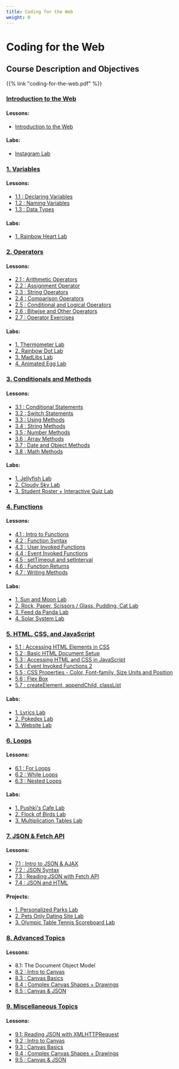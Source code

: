 ```yaml
---
title: Coding for the Web
weight: 0
---
```

# Coding for the Web

## Course Description and Objectives

{{% link "coding-for-the-web.pdf" %}}

### [Introduction to the Web](https://coding-for-the-web.lsupathways.org/0_intro/)

#### Lessons:

* ﻿[Introduction to the Web](https://coding-for-the-web.lsupathways.org/0_intro/intro_to_web/)

#### Labs:

* [Instagram Lab](https://coding-for-the-web.lsupathways.org/0_intro/instagram_project/)

### [1. Variables](https://coding-for-the-web.lsupathways.org/1_variables/)

#### Lessons:

* [1.1 : Declaring Variables](https://coding-for-the-web.lsupathways.org/1_variables/declaring_variables/)
* [1.2 : Naming Variables](https://coding-for-the-web.lsupathways.org/1_variables/naming_variables/)
* [1.3 : Data Types](https://coding-for-the-web.lsupathways.org/1_variables/data_types/)

#### Labs:

* [1. Rainbow Heart Lab](https://coding-for-the-web.lsupathways.org/1_variables/heart_project/)

### [2. Operators](https://coding-for-the-web.lsupathways.org/2_operators/)

#### Lessons:

* [2.1 : Arithmetic Operators](https://coding-for-the-web.lsupathways.org/2_operators/arithmetic_operators/)
* [2.2 : Assignment Operator](https://coding-for-the-web.lsupathways.org/2_operators/assignment_operators/)
* [2.3 : String Operators](https://coding-for-the-web.lsupathways.org/2_operators/string_operators/)
* [2.4 : Comparison Operators](https://coding-for-the-web.lsupathways.org/2_operators/comparison_operators/)
* [2.5 : Conditional and Logical Operators](https://coding-for-the-web.lsupathways.org/2_operators/conditional_operators/)
* [2.6 : Bitwise and Other Operators](https://coding-for-the-web.lsupathways.org/2_operators/bitwise_operators/)
* [2.7 : Operator Exercises](https://coding-for-the-web.lsupathways.org/2_operators/operators_exercises/)

#### Labs:

* [1. Thermometer Lab](https://coding-for-the-web.lsupathways.org/2_operators/thermometer_project/)
* [2. Rainbow Dot Lab](https://coding-for-the-web.lsupathways.org/2_operators/rainbow_dot_project/)
* [3. MadLibs Lab](https://coding-for-the-web.lsupathways.org/2_operators/madlibs_project/)
* [4. Animated Egg Lab](https://coding-for-the-web.lsupathways.org/2_operators/animated_egg_project/)

### [3. Conditionals and Methods](https://coding-for-the-web.lsupathways.org/3_conditionals/)

#### Lessons:

* [3.1 : Conditional Statements](https://coding-for-the-web.lsupathways.org/3_conditionals/conditional_statements/)
* [3.2 : Switch Statements](https://coding-for-the-web.lsupathways.org/3_conditionals/switch_statements/)
* [3.3 : Using Methods](https://coding-for-the-web.lsupathways.org/3_conditionals/using_methods/)
* [3.4 : String Methods](https://coding-for-the-web.lsupathways.org/3_conditionals/string_methods/)
* [3.5 : Number Methods](https://coding-for-the-web.lsupathways.org/3_conditionals/number_methods/)
* [3.6 : Array Methods](https://coding-for-the-web.lsupathways.org/3_conditionals/array_methods/)
* [3.7 : Date and Object Methods](https://coding-for-the-web.lsupathways.org/3_conditionals/data_object/)
* [3.8 : Math Methods](https://coding-for-the-web.lsupathways.org/3_conditionals/math_methods/)

#### Labs:

* [1. Jellyfish Lab](https://coding-for-the-web.lsupathways.org/3_conditionals/jellyfish_project/)
* [2. Cloudy Sky Lab](https://coding-for-the-web.lsupathways.org/3_conditionals/cloud_sky_project/)
* [3. Student Roster + Interactive Quiz Lab](https://coding-for-the-web.lsupathways.org/3_conditionals/quiz_project/)

### [4. Functions](https://coding-for-the-web.lsupathways.org/4_functions/)

#### Lessons:

* [4.1 : Intro to Functions](https://coding-for-the-web.lsupathways.org/4_functions/intro_to_functions/)
* [4.2 : Function Syntax](https://coding-for-the-web.lsupathways.org/4_functions/function_syntax/)
* [4.3 : User Invoked Functions](https://coding-for-the-web.lsupathways.org/4_functions/user_invoked_functions/)
* [4.4 : Event Invoked Functions](https://coding-for-the-web.lsupathways.org/4_functions/event_invoked_functions/)
* [4.5 : setTimeout and setInterval](https://coding-for-the-web.lsupathways.org/4_functions/settimeout/)
* [4.6 : Function Returns](https://coding-for-the-web.lsupathways.org/4_functions/function_returns/)
* [4.7 : Writing Methods](https://coding-for-the-web.lsupathways.org/4_functions/writing_methods/)

#### Labs:

* [1. Sun and Moon Lab](https://coding-for-the-web.lsupathways.org/4_functions/sun_project/)
* [2. Rock, Paper, Scissors / Glass, Pudding, Cat Lab](https://coding-for-the-web.lsupathways.org/4_functions/glass_cat_project/)
* [3. Feed da Panda Lab](https://coding-for-the-web.lsupathways.org/4_functions/panda_project/)
* [4. Solar System Lab](https://coding-for-the-web.lsupathways.org/4_functions/solar_system_project/)

### [5. HTML, CSS, and JavaScript](https://coding-for-the-web.lsupathways.org/5_html/)

* [5.1 : Accessing HTML Elements in CSS](https://coding-for-the-web.lsupathways.org/5_html/classes_and_ids/)
* [5.2 : Basic HTML Document Setup](https://coding-for-the-web.lsupathways.org/5_html/basic_setup/)
* [5.3 : Accessing HTML and CSS in JavaScript](https://coding-for-the-web.lsupathways.org/5_html/accessing_html/)
* [5.4 : Event Invoked Functions 2](https://coding-for-the-web.lsupathways.org/5_html/event_invoked_functions_2/)
* [5.5 : CSS Properties - Color, Font-family, Size Units and Position](https://coding-for-the-web.lsupathways.org/5_html/css_properties/)
* [5.6 : Flex Box](https://coding-for-the-web.lsupathways.org/5_html/flex_box/)
* [5.7 : createElement, appendChild, classList](https://coding-for-the-web.lsupathways.org/5_html/createelement/)

#### Labs:

* [1. Lyrics Lab](https://coding-for-the-web.lsupathways.org/5_html/lyric_project/)
* [2. Pokedex Lab](https://coding-for-the-web.lsupathways.org/5_html/pokedex_project/)
* [3. Website Lab](https://coding-for-the-web.lsupathways.org/5_html/website_project/)

### [6. Loops](https://coding-for-the-web.lsupathways.org/6_loops/)

#### Lessons:

* [6.1 : For Loops](https://coding-for-the-web.lsupathways.org/6_loops/for_loops/)
* [6.2 : While Loops](https://coding-for-the-web.lsupathways.org/6_loops/while_loops/)
* [6.3 : Nested Loops](https://coding-for-the-web.lsupathways.org/6_loops/nested_loops/)

#### Labs:

* [1. Pushki's Cafe Lab](https://coding-for-the-web.lsupathways.org/6_loops/pushkis_cafe_project/)
* [2. Flock of Birds Lab](https://coding-for-the-web.lsupathways.org/6_loops/birds_project/)
* [3. Multiplication Tables Lab](https://coding-for-the-web.lsupathways.org/6_loops/multiplication_project/)

### [7. JSON & Fetch API](https://coding-for-the-web.lsupathways.org/7_json/)

#### Lessons:

* [7.1 : Intro to JSON & AJAX](https://coding-for-the-web.lsupathways.org/7_json/intro_to_json/)
* [7.2 : JSON Syntax](https://coding-for-the-web.lsupathways.org/7_json/json_syntax/) 
* [7.3 : Reading JSON with Fetch API](https://coding-for-the-web.lsupathways.org/7_json/fetch_api/)
* [7.4 : JSON and HTML](https://coding-for-the-web.lsupathways.org/7_json/json_and_html/)

#### Projects:

* [1. Personalized Parks Lab](https://coding-for-the-web.lsupathways.org/7_json/parks_project/) 
* [2. Pets Only Dating Site Lab](https://coding-for-the-web.lsupathways.org/7_json/pets_project/)
* [3. Olympic Table Tennis Scoreboard Lab](https://coding-for-the-web.lsupathways.org/7_json/tennis_project/)

### [8. ](https://coding-for-the-web.lsupathways.org/8_misc/)[Advanced Topics](https://coding-for-the-web.lsupathways.org/8_misc/)[](https://coding-for-the-web.lsupathways.org/8_misc/)

#### Lessons:

* 8.1: The Document Object Model[](https://coding-for-the-web.lsupathways.org/8_misc/reading_json/)
* [8.2 : Intro to Canvas](https://coding-for-the-web.lsupathways.org/8_misc/intro_to_canvas/)
* [8.3 : Canvas Basics](https://coding-for-the-web.lsupathways.org/8_misc/canvas_basics/)
* [8.4 : Complex Canvas Shapes + Drawings](https://coding-for-the-web.lsupathways.org/8_misc/complex_canvas/)
* [8.5 : Canvas & JSON](https://coding-for-the-web.lsupathways.org/8_misc/canvas_and_json/)

### [9. Miscellaneous Topics](https://coding-for-the-web.lsupathways.org/8_misc/)

#### Lessons:

* [9.1: Reading JSON with XMLHTTPRequest](https://coding-for-the-web.lsupathways.org/8_misc/reading_json/)
* [9](https://coding-for-the-web.lsupathways.org/8_misc/reading_json/)[.2 : Intro to Canvas](https://coding-for-the-web.lsupathways.org/8_misc/intro_to_canvas/)
* [9](https://coding-for-the-web.lsupathways.org/8_misc/reading_json/)[.3 : Canvas Basics](https://coding-for-the-web.lsupathways.org/8_misc/canvas_basics/)
* [9](https://coding-for-the-web.lsupathways.org/8_misc/reading_json/)[.4 : Complex Canvas Shapes + Drawings](https://coding-for-the-web.lsupathways.org/8_misc/complex_canvas/)
* [9](https://coding-for-the-web.lsupathways.org/8_misc/reading_json/)[.5 : Canvas & JSON](https://coding-for-the-web.lsupathways.org/8_misc/canvas_and_json/)